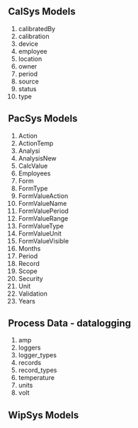 ## CalSys Models
1. calibratedBy
2. calibration
3. device
4. employee
5. location
6. owner
7. period
8. source
9. status
10. type

## PacSys Models
1. Action
2. ActionTemp
3. Analysi
4. AnalysisNew
5. CalcValue
6. Employees
7. Form
8. FormType
9. FormValueAction
10. FormValueName
11. FormValuePeriod
12. FormValueRange
13. FormValueType
14. FormValueUnit
15. FormValueVisible
16. Months
17. Period
18. Record
19. Scope
20. Security
21. Unit
22. Validation
23. Years

## Process Data - datalogging
1. amp
2. loggers
3. logger_types
4. records
5. record_types
6. temperature
7. units
8. volt

## WipSys Models

